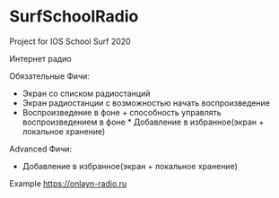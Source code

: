 # SurfSchoolRadio
Project for IOS School Surf 2020

Интернет радио

Обязательные Фичи:
* Экран со списком радиостанций
* Экран радиостанции с возможностью начать воспроизведение
* Воспроизведение в фоне + способность управлять воспроизведением в фоне	* Добавление в избранное(экран + локальное хранение)

Advanced Фичи:
* Добавление в избранное(экран + локальное хранение)

Example https://onlayn-radio.ru
